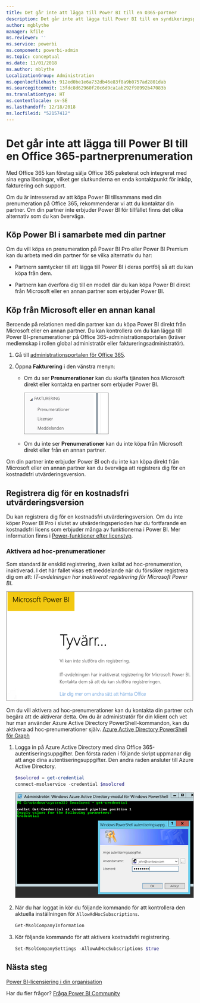 ```yaml
---
title: Det går inte att lägga till Power BI till en O365-partner
description: Det går inte att lägga till Power BI till en syndikeringspartner i Office 365. Den syndikerade modellen är en inköpsmodell som används av Office 365.
author: mgblythe
manager: kfile
ms.reviewer: ''
ms.service: powerbi
ms.component: powerbi-admin
ms.topic: conceptual
ms.date: 11/01/2018
ms.author: mblythe
LocalizationGroup: Administration
ms.openlocfilehash: 912ed0be1e6a732db46e83f8a9b0757ad2801dab
ms.sourcegitcommit: 13fdc8d62960f20c6d9ca1ab292f98992b47083b
ms.translationtype: HT
ms.contentlocale: sv-SE
ms.lasthandoff: 12/18/2018
ms.locfileid: "52157412"
---
```

# <a name="unable-to-add-power-bi-to-office-365-partner-subscription"></a>Det går inte att lägga till Power BI till en Office 365-partnerprenumeration

Med Office 365 kan företag sälja Office 365 paketerat och integrerat med sina egna lösningar, vilket ger slutkunderna en enda kontaktpunkt för inköp, fakturering och support.

Om du är intresserad av att köpa Power BI tillsammans med din prenumeration på Office 365, rekommenderar vi att du kontaktar din partner. Om din partner inte erbjuder Power BI för tillfället finns det olika alternativ som du kan överväga.

## <a name="work-with-your-partner-to-purchase-power-bi"></a>Köp Power BI i samarbete med din partner

Om du vill köpa en prenumeration på Power BI Pro eller Power BI Premium kan du arbeta med din partner för se vilka alternativ du har:

* Partnern samtycker till att lägga till Power BI i deras portfölj så att du kan köpa från dem.

* Partnern kan överföra dig till en modell där du kan köpa Power BI direkt från Microsoft eller en annan partner som erbjuder Power BI.

## <a name="purchase-from-microsoft-or-another-channel"></a>Köp från Microsoft eller en annan kanal

Beroende på relationen med din partner kan du köpa Power BI direkt från Microsoft eller en annan partner. Du kan kontrollera om du kan lägga till Power BI-prenumerationer på Office 365-administrationsportalen (kräver medlemskap i rollen global administratör eller faktureringsadministratör).

1. Gå till [administrationsportalen för Office 365](https://admin.microsoft.com/AdminPortal/Home#/homepage).

1. Öppna **Fakturering** i den vänstra menyn:

    * Om du ser **Prenumerationer** kan du skaffa tjänsten hos Microsoft direkt eller kontakta en partner som erbjuder Power BI.

        ![Fakturering med prenumerationer](media/service-admin-syndication-partner/billingsub.png)

    * Om du inte ser **Prenumerationer** kan du inte köpa från Microsoft direkt eller från en annan partner.

Om din partner inte erbjuder Power BI och du inte kan köpa direkt från Microsoft eller en annan partner kan du överväga att registrera dig för en kostnadsfri utvärderingsversion.

## <a name="sign-up-for-a-free-trial"></a>Registrera dig för en kostnadsfri utvärderingsversion

Du kan registrera dig för en kostnadsfri utvärderingsversion. Om du inte köper Power BI Pro i slutet av utvärderingsperioden har du fortfarande en kostnadsfri licens som erbjuder många av funktionerna i Power BI. Mer information finns i [Power-funktioner efter licenstyp](service-features-license-type.md).

### <a name="enable-ad-hoc-subscriptions"></a>Aktivera ad hoc-prenumerationer

Som standard är enskild registrering, även kallat ad hoc-prenumeration, inaktiverad. I det här fallet visas ett meddelande när du försöker registrera dig om att: *IT-avdelningen har inaktiverat registrering för Microsoft Power BI*.

![Vi beklagar-bild](media/service-admin-syndication-partner/sorry.png)

Om du vill aktivera ad hoc-prenumerationer kan du kontakta din partner och begära att de aktiverar detta. Om du är administratör för din klient och vet hur man använder Azure Active Directory PowerShell-kommandon, kan du aktivera ad hoc-prenumerationer själv. [Azure Active Directory PowerShell för Graph](/powershell/azure/active-directory/install-adv2/)

1. Logga in på Azure Active Directory med dina Office 365-autentiseringsuppgifter. Den första raden i följande skript uppmanar dig att ange dina autentiseringsuppgifter. Den andra raden ansluter till Azure Active Directory.

    ```powershell
    $msolcred = get-credential
    connect-msolservice -credential $msolcred
    ```

    ![Ange autentiseringsuppgifter](media/service-admin-syndication-partner/aad-signin.png)

1. När du har loggat in kör du följande kommando för att kontrollera den aktuella inställningen för `AllowAdHocSubscriptions`.

    ```powershell
    Get-MsolCompanyInformation
    ```

1. Kör följande kommando för att aktivera kostnadsfri registrering.

    ```powershell
    Set-MsolCompanySettings -AllowAdHocSubscriptions $true
    ```

## <a name="next-steps"></a>Nästa steg

[Power BI-licensiering i din organisation](service-admin-licensing-organization.md)

Har du fler frågor? [Fråga Power BI Community](http://community.powerbi.com/)